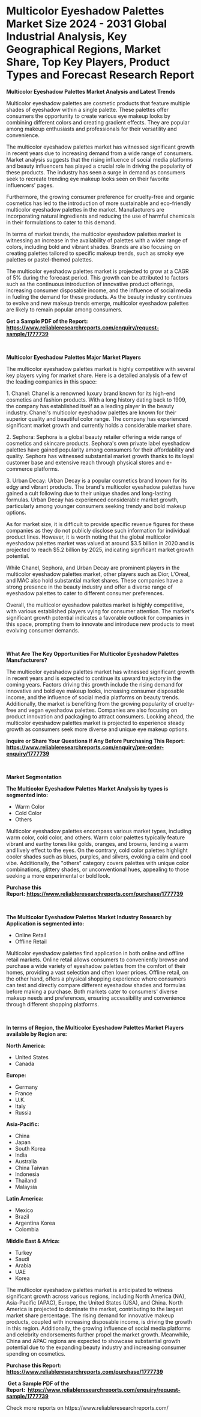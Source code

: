 <p><h1>Multicolor Eyeshadow Palettes Market Size 2024 - 2031 Global Industrial Analysis, Key Geographical Regions, Market Share, Top Key Players, Product Types and Forecast Research Report</h1></p><p><strong>Multicolor Eyeshadow Palettes Market Analysis and Latest Trends</strong></p>
<p><p>Multicolor eyeshadow palettes are cosmetic products that feature multiple shades of eyeshadow within a single palette. These palettes offer consumers the opportunity to create various eye makeup looks by combining different colors and creating gradient effects. They are popular among makeup enthusiasts and professionals for their versatility and convenience.</p><p>The multicolor eyeshadow palettes market has witnessed significant growth in recent years due to increasing demand from a wide range of consumers. Market analysis suggests that the rising influence of social media platforms and beauty influencers has played a crucial role in driving the popularity of these products. The industry has seen a surge in demand as consumers seek to recreate trending eye makeup looks seen on their favorite influencers' pages.</p><p>Furthermore, the growing consumer preference for cruelty-free and organic cosmetics has led to the introduction of more sustainable and eco-friendly multicolor eyeshadow palettes in the market. Manufacturers are incorporating natural ingredients and reducing the use of harmful chemicals in their formulations to cater to this demand.</p><p>In terms of market trends, the multicolor eyeshadow palettes market is witnessing an increase in the availability of palettes with a wider range of colors, including bold and vibrant shades. Brands are also focusing on creating palettes tailored to specific makeup trends, such as smoky eye palettes or pastel-themed palettes.</p><p>The multicolor eyeshadow palettes market is projected to grow at a CAGR of 5% during the forecast period. This growth can be attributed to factors such as the continuous introduction of innovative product offerings, increasing consumer disposable income, and the influence of social media in fueling the demand for these products. As the beauty industry continues to evolve and new makeup trends emerge, multicolor eyeshadow palettes are likely to remain popular among consumers.</p></p>
<p><strong>Get a Sample PDF of the Report:&nbsp; <a href="https://www.reliableresearchreports.com/enquiry/request-sample/1777739">https://www.reliableresearchreports.com/enquiry/request-sample/1777739</a></strong></p>
<p>&nbsp;</p>
<p><strong>Multicolor Eyeshadow Palettes Major Market Players</strong></p>
<p><p>The multicolor eyeshadow palettes market is highly competitive with several key players vying for market share. Here is a detailed analysis of a few of the leading companies in this space:</p><p>1. Chanel: Chanel is a renowned luxury brand known for its high-end cosmetics and fashion products. With a long history dating back to 1909, the company has established itself as a leading player in the beauty industry. Chanel's multicolor eyeshadow palettes are known for their superior quality and beautiful color range. The company has experienced significant market growth and currently holds a considerable market share.</p><p>2. Sephora: Sephora is a global beauty retailer offering a wide range of cosmetics and skincare products. Sephora's own private label eyeshadow palettes have gained popularity among consumers for their affordability and quality. Sephora has witnessed substantial market growth thanks to its loyal customer base and extensive reach through physical stores and e-commerce platforms.</p><p>3. Urban Decay: Urban Decay is a popular cosmetics brand known for its edgy and vibrant products. The brand's multicolor eyeshadow palettes have gained a cult following due to their unique shades and long-lasting formulas. Urban Decay has experienced considerable market growth, particularly among younger consumers seeking trendy and bold makeup options.</p><p>As for market size, it is difficult to provide specific revenue figures for these companies as they do not publicly disclose such information for individual product lines. However, it is worth noting that the global multicolor eyeshadow palettes market was valued at around $3.5 billion in 2020 and is projected to reach $5.2 billion by 2025, indicating significant market growth potential.</p><p>While Chanel, Sephora, and Urban Decay are prominent players in the multicolor eyeshadow palettes market, other players such as Dior, L'Oreal, and MAC also hold substantial market shares. These companies have a strong presence in the beauty industry and offer a diverse range of eyeshadow palettes to cater to different consumer preferences.</p><p>Overall, the multicolor eyeshadow palettes market is highly competitive, with various established players vying for consumer attention. The market's significant growth potential indicates a favorable outlook for companies in this space, prompting them to innovate and introduce new products to meet evolving consumer demands.</p></p>
<p>&nbsp;</p>
<p><strong>What Are The Key Opportunities For Multicolor Eyeshadow Palettes Manufacturers?</strong></p>
<p><p>The multicolor eyeshadow palettes market has witnessed significant growth in recent years and is expected to continue its upward trajectory in the coming years. Factors driving this growth include the rising demand for innovative and bold eye makeup looks, increasing consumer disposable income, and the influence of social media platforms on beauty trends. Additionally, the market is benefiting from the growing popularity of cruelty-free and vegan eyeshadow palettes. Companies are also focusing on product innovation and packaging to attract consumers. Looking ahead, the multicolor eyeshadow palettes market is projected to experience steady growth as consumers seek more diverse and unique eye makeup options.</p></p>
<p><strong>Inquire or Share Your Questions If Any Before Purchasing This Report: <a href="https://www.reliableresearchreports.com/enquiry/pre-order-enquiry/1777739">https://www.reliableresearchreports.com/enquiry/pre-order-enquiry/1777739</a></strong></p>
<p>&nbsp;</p>
<p><strong>Market Segmentation</strong></p>
<p><strong>The Multicolor Eyeshadow Palettes Market Analysis by types is segmented into:</strong></p>
<p><ul><li>Warm Color</li><li>Cold Color</li><li>Others</li></ul></p>
<p><p>Multicolor eyeshadow palettes encompass various market types, including warm color, cold color, and others. Warm color palettes typically feature vibrant and earthy tones like golds, oranges, and browns, lending a warm and lively effect to the eyes. On the contrary, cold color palettes highlight cooler shades such as blues, purples, and silvers, evoking a calm and cool vibe. Additionally, the "others" category covers palettes with unique color combinations, glittery shades, or unconventional hues, appealing to those seeking a more experimental or bold look.</p></p>
<p><strong>Purchase this Report:&nbsp;<a href="https://www.reliableresearchreports.com/purchase/1777739">https://www.reliableresearchreports.com/purchase/1777739</a></strong></p>
<p>&nbsp;</p>
<p><strong>The Multicolor Eyeshadow Palettes Market Industry Research by Application is segmented into:</strong></p>
<p><ul><li>Online Retail</li><li>Offline Retail</li></ul></p>
<p><p>Multicolor eyeshadow palettes find application in both online and offline retail markets. Online retail allows consumers to conveniently browse and purchase a wide variety of eyeshadow palettes from the comfort of their homes, providing a vast selection and often lower prices. Offline retail, on the other hand, offers a physical shopping experience where consumers can test and directly compare different eyeshadow shades and formulas before making a purchase. Both markets cater to consumers' diverse makeup needs and preferences, ensuring accessibility and convenience through different shopping platforms.</p></p>
<p>&nbsp;</p>
<p><strong>In terms of Region, the Multicolor Eyeshadow Palettes Market Players available by Region are:</strong></p>
<p>
    <p> <strong> North America: </strong>
        <ul>
            <li>United States</li>
            <li>Canada</li>
        </ul>
        </p> 
    <p> <strong> Europe: </strong>
        <ul>
            <li>Germany</li>
            <li>France</li>
            <li>U.K.</li>
            <li>Italy</li>
            <li>Russia</li>
        </ul>
        </p> 
    <p> <strong> Asia-Pacific: </strong>
        <ul>
            <li>China</li>
            <li>Japan</li>
            <li>South Korea</li>
            <li>India</li>
            <li>Australia</li>
            <li>China Taiwan</li>
            <li>Indonesia</li>
            <li>Thailand</li>
            <li>Malaysia</li>
        </ul>
        </p> 
    <p> <strong> Latin America: </strong>
        <ul>
            <li>Mexico</li>
            <li>Brazil</li>
            <li>Argentina Korea</li>
            <li>Colombia</li>
        </ul>
        </p> 
    <p> <strong> Middle East & Africa: </strong>
        <ul>
            <li>Turkey</li>
            <li>Saudi</li>
            <li>Arabia</li>
            <li>UAE</li>
            <li>Korea</li>
        </ul>
    </p>
    </p>
<p><p>The multicolor eyeshadow palettes market is anticipated to witness significant growth across various regions, including North America (NA), Asia-Pacific (APAC), Europe, the United States (USA), and China. North America is projected to dominate the market, contributing to the largest market share percentage. The rising demand for innovative makeup products, coupled with increasing disposable income, is driving the growth in this region. Additionally, the growing influence of social media platforms and celebrity endorsements further propel the market growth. Meanwhile, China and APAC regions are expected to showcase substantial growth potential due to the expanding beauty industry and increasing consumer spending on cosmetics.</p></p>
<p><strong>Purchase this Report: <a href="https://www.reliableresearchreports.com/purchase/1777739">https://www.reliableresearchreports.com/purchase/1777739</a></strong></p>
<p>&nbsp;<strong>Get a Sample PDF of the Report:&nbsp;&nbsp;<a href="https://www.reliableresearchreports.com/enquiry/request-sample/1777739">https://www.reliableresearchreports.com/enquiry/request-sample/1777739</a></strong></p>
<p><strong></strong></p>
<p>Check more reports on https://www.reliableresearchreports.com/</p>